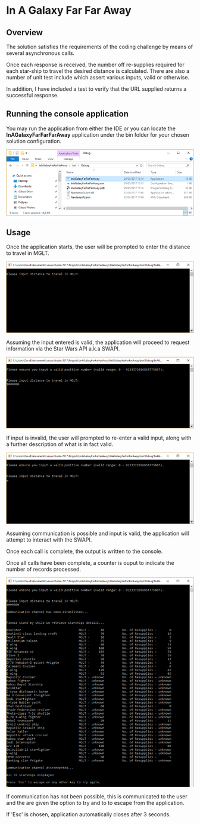 In A Galaxy Far Far Away
========================

Overview
--------
The solution satisfies the requirements of the coding challenge by means of several asynchronous calls.  

Once each response is received, the number off re-supplies required for each star-ship to travel the desired distance is calculated.  There are also a number of unit test include which assert various inputs, valid or otherwise.  

In addition, I have included a test to verify that the URL supplied returns a successful response. 

Running the console application
-------------------------------
You may run the application from either the IDE or you can locate the **InAGalaxyFarFarFarAway** application under the bin folder for your chosen solution configuration. 

<p align="center">
  <img src="./application.png">
</p>

Usage
-----
Once the application starts, the user will be prompted to enter the distance to travel in MGLT.  

<p align="center">
  <img src="./consolePrompt.png">
</p>

Assuming the input entered is valid, the application will proceed to request information via the Star Wars API a.k.a SWAPI.  

<p align="center">
  <img src="./console1million.png">
</p>

If input is invalid, the user will prompted to re-enter a valid input, along with a further description of what is in fact valid.

<p align="center">
  <img src="./consoleExtraPrompt.png">
</p>

Assuming communication is possible and input is valid, the application will attempt to interact with the SWAPI.

Once each call is complete, the output is written to the console. 

Once all calls have been complete, a counter is ouput to indicate the number of records processed.

<p align="center">
  <img src="./retrievedAllStarships.png">
</p>

If communication has not been possible, this is communicated to the user and the are given the option to try and to to escape from the application.

If 'Esc' is chosen, application automatically closes after 3 seconds.

